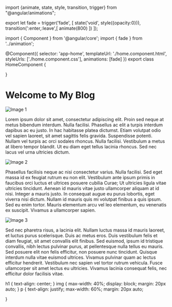 import {animate, state, style, transition, trigger} from "@angular/animations";

export let fade = trigger('fade', [
    state('void', style({opacity:0})),
    transition(':enter,:leave',[
        animate(800)
    ])
]);




import { Component } from '@angular/core';
import { fade } from '../animation';

@Component({
  selector: 'app-home',
  templateUrl: './home.component.html',
  styleUrls: ['./home.component.css'],
  animations: [fade]
})
export class HomeComponent {

}






  <div @fade>
  <h1>Welcome to My Blog</h1>
  <img src="https://encrypted-tbn3.gstatic.com/licensed-image?q=tbn:ANd9GcTtC8rsdvshoeMuYQ76Cwpt9abyIJpUh_RgJpZ4HcGrWu6np5d4ROGz6480HKM45i_HbQlDojfyPo1v4A8" alt="Image 1">
  <p>
    Lorem ipsum dolor sit amet, consectetur adipiscing elit. Proin sed neque at metus bibendum interdum. Nulla facilisi. Phasellus ac elit a turpis interdum dapibus ac eu justo. In hac habitasse platea dictumst. Etiam volutpat odio vel sapien laoreet, sit amet sagittis felis gravida. Suspendisse potenti. Nullam vel turpis ac orci sodales rhoncus. Nulla facilisi. Vestibulum a metus at libero tempor blandit. Ut eu diam eget tellus lacinia rhoncus. Sed nec lacus vel urna ultricies dictum.
  </p>
  <img src="https://encrypted-tbn3.gstatic.com/licensed-image?q=tbn:ANd9GcTtC8rsdvshoeMuYQ76Cwpt9abyIJpUh_RgJpZ4HcGrWu6np5d4ROGz6480HKM45i_HbQlDojfyPo1v4A8" alt="Image 2">
  <p>
    Phasellus facilisis neque ac nisi consectetur varius. Nulla facilisi. Sed eget massa id ex feugiat rutrum eu non elit. Vestibulum ante ipsum primis in faucibus orci luctus et ultrices posuere cubilia Curae; Ut ultricies ligula vitae ultricies tincidunt. Aenean id mauris vitae justo ullamcorper aliquam at id nisi. Integer a mauris justo. In consequat augue eu purus lobortis, eget viverra nisi dictum. Nullam id mauris quis mi volutpat finibus a quis ipsum. Sed eu enim tortor. Mauris elementum arcu vel leo elementum, eu venenatis ex suscipit. Vivamus a ullamcorper sapien.
  </p>
  <img src="https://encrypted-tbn3.gstatic.com/licensed-image?q=tbn:ANd9GcTtC8rsdvshoeMuYQ76Cwpt9abyIJpUh_RgJpZ4HcGrWu6np5d4ROGz6480HKM45i_HbQlDojfyPo1v4A8" alt="Image 3">
  <p>
    Sed nec pharetra risus, a lacinia elit. Nullam luctus massa id mauris laoreet, et luctus purus scelerisque. Duis ac metus eros. Duis vestibulum felis et diam feugiat, sit amet convallis elit finibus. Sed euismod, ipsum id tristique convallis, nibh lectus pulvinar purus, at pellentesque nulla tellus eu mauris. Sed posuere elit non felis efficitur, non posuere nunc tincidunt. Quisque interdum nulla vitae euismod ultrices. Vivamus pulvinar quam ac lectus efficitur hendrerit. Vestibulum nec sapien vel tortor rutrum vehicula. Fusce ullamcorper sit amet lectus eu ultricies. Vivamus lacinia consequat felis, nec efficitur dolor facilisis vitae.
  </p>
</div>  




h1 {
    text-align: center;
  }
  img {
    max-width: 40%;
    display: block;
    margin: 20px auto;
  }
  p {
    text-align: justify;
    max-width: 60%;
    margin: 20px auto;

  }






